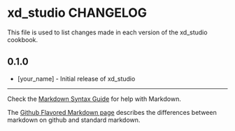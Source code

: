 xd_studio CHANGELOG
===================

This file is used to list changes made in each version of the xd_studio cookbook.

0.1.0
-----
- [your_name] - Initial release of xd_studio

- - -
Check the [Markdown Syntax Guide](http://daringfireball.net/projects/markdown/syntax) for help with Markdown.

The [Github Flavored Markdown page](http://github.github.com/github-flavored-markdown/) describes the differences between markdown on github and standard markdown.

